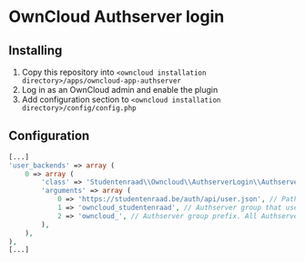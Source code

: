 # OwnCloud Authserver login

## Installing

1. Copy this repository into `<owncloud installation directory>/apps/owncloud-app-authserver`
2. Log in as an OwnCloud admin and enable the plugin
3. Add configuration section to `<owncloud installation directory>/config/config.php`

## Configuration

```php
[...]
'user_backends' => array (
    0 => array (
        'class' => 'Studentenraad\\Owncloud\\AuthserverLogin\\Authserver_User_Backend',
        'arguments' => array (
            0 => 'https://studentenraad.be/auth/api/user.json', // Path to authserver /api/user.json
            1 => 'owncloud_studentenraad', // Authserver group that users have to be member of to be granted access to OwnCloud
            2 => 'owncloud_', // Authserver group prefix. All Authserver groups that start with this prefix will be mapped to the corresponding OwnCloud group (without the prefix)
        ),
    ),
),
[...]
```
